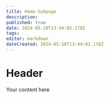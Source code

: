 ```yaml
---
title: Home-Subpage
description: 
published: true
date: 2024-05-10T13:44:02.178Z
tags: 
editor: markdown
dateCreated: 2024-05-10T13:44:02.178Z
---
```


# Header
Your content here